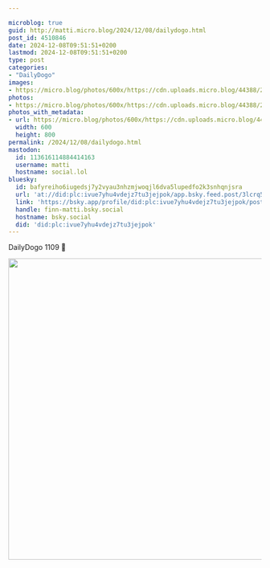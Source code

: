 ```yaml
---

microblog: true
guid: http://matti.micro.blog/2024/12/08/dailydogo.html
post_id: 4510846
date: 2024-12-08T09:51:51+0200
lastmod: 2024-12-08T09:51:51+0200
type: post
categories:
- "DailyDogo"
images:
- https://micro.blog/photos/600x/https://cdn.uploads.micro.blog/44388/2024/c8313a142fd848489e091133dcd35c55.jpg
photos:
- https://micro.blog/photos/600x/https://cdn.uploads.micro.blog/44388/2024/c8313a142fd848489e091133dcd35c55.jpg
photos_with_metadata:
- url: https://micro.blog/photos/600x/https://cdn.uploads.micro.blog/44388/2024/c8313a142fd848489e091133dcd35c55.jpg
  width: 600
  height: 800
permalink: /2024/12/08/dailydogo.html
mastodon:
  id: 113616114884414163
  username: matti
  hostname: social.lol
bluesky:
  id: bafyreiho6iugedsj7y2vyau3nhzmjwoqjl6dva5lupedfo2k3snhqnjsra
  url: 'at://did:plc:ivue7yhu4vdejz7tu3jejpok/app.bsky.feed.post/3lcrq5dnu7a2l'
  link: 'https://bsky.app/profile/did:plc:ivue7yhu4vdejz7tu3jejpok/post/3lcrq5dnu7a2l'
  handle: finn-matti.bsky.social
  hostname: bsky.social
  did: 'did:plc:ivue7yhu4vdejz7tu3jejpok'
---
```

DailyDogo 1109 🐶

<img src="https://micro.blog/photos/600x/https://blog.martin-haehnel.de/uploads/2024/c8313a142fd848489e091133dcd35c55.jpg" width="600" alt="" />
